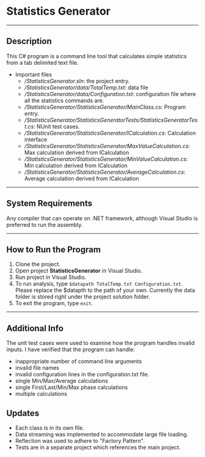 # Statistics Generator
---
## Description
This C# program is a command line tool that calculates simple statistics from a tab delimited text file.

- Important files
	- _/StatisticsGenerator.sln_: the project entry.
	- _/StatisticsGenerator/data/TotalTemp.txt_: data file
	- _/StatisticsGenerator/data/Configuration.txt_: configuration file where all the statistics commands are.
	- _/StatisticsGenerator/StatisticsGenerator/MainClass.cs_: Program entry.
	- _/StatisticsGenerator/StatisticsGeneratorTests/StatisticsGeneratorTest.cs_: NUnit test cases.
	- _/StatisticsGenerator/StatisticsGenerator/ICalculation.cs_: Calculation interface
	- _/StatisticsGenerator/StatisticsGenerator/MaxValueCalculation.cs_: Max calculation derived from ICalculation
	- _/StatisticsGenerator/StatisticsGenerator/MinValueCalculation.cs_: Min calculation derived from ICalculation
	- _/StatisticsGenerator/StatisticsGenerator/AverageCalculation.cs_: Average calculation derived from ICalculation
---

## System Requirements
Any compiler that can operate on .NET framework, although Visual Studio is preferred to run the assembly.

---

## How to Run the Program
1. Clone the project.
2. Open project **StatisticsGenerator** in Visual Studio.
3. Run project in Visual Studio.
4. To run analysis, type `$datapath TotalTemp.txt Configuration.txt`. Please replace the $datapth to the path of your own. Currently the data folder is stored right under the project solution folder.
5. To exit the program, type `exit`.

---

## Additional Info
The unit test cases were used to examine how the program handles invalid inputs. I have verified that the program can handle:
- inappropriate number of command line arguments
- invalid file names
- invalid configuration lines in the configuration.txt file.
- single Min/Max/Average calculations
- single First/Last/Min/Max phase calculations
- multiple calculations

## Updates
- Each class is in its own file.
- Data streaming was implemented to accommodate large file loading.
- Reflection was used to adhere to "Factory Pattern".
- Tests are in a separate project which references the main project.
